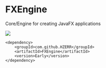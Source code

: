 # FXEngine
Core/Engine for creating JavaFX applications

[![](https://jitpack.io/v/HZERR/FXEngine.svg)](https://jitpack.io/#HZERR/FXEngine)

	<dependency>
	    <groupId>com.github.HZERR</groupId>
	    <artifactId>FXEngine</artifactId>
	    <version>Early</version>
	</dependency>

